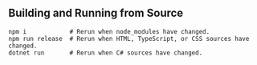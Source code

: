## Building and Running from Source ##

```
npm i            # Rerun when node_modules have changed.
npm run release  # Rerun when HTML, TypeScript, or CSS sources have changed.
dotnet run       # Rerun when C# sources have changed.
```
